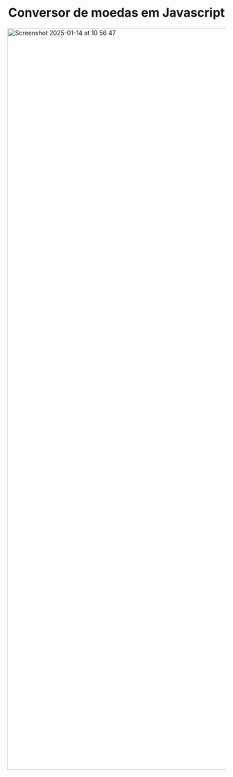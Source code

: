 <h1 align="center">Conversor de moedas em Javascript</h1>


<img width="1710" alt="Screenshot 2025-01-14 at 10 56 47" src="https://github.com/user-attachments/assets/702d9ac3-2679-4c7e-8ec6-ce2f5e7cfb21" />
